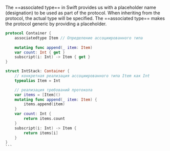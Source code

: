 The ==associated type== in Swift provides us with a placeholder name (designation) to be used as part of the protocol. When inheriting from the protocol, the actual type will be specified. The ==associated type== makes the protocol generic by providing a placeholder.
````swift
protocol Container {
    associatedtype Item // Определение ассоциированного типа
    
    mutating func append(_ item: Item)
    var count: Int { get }
    subscript(i: Int) -> Item { get }
}

struct IntStack: Container {
    // конкретная реализация ассоциированного типа Item как Int
    typealias Item = Int

    // реализация требований протокола
    var items = [Item]()
    mutating func append(_ item: Item) {
        items.append(item)
    }
    var count: Int {
        return items.count
    }
    subscript(i: Int) -> Item {
        return items[i]
    }
}
```
````
